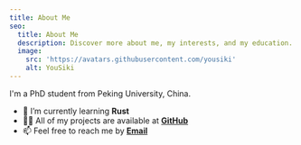```yaml
---
title: About Me
seo:
  title: About Me
  description: Discover more about me, my interests, and my education.
  image:
    src: 'https://avatars.githubusercontent.com/yousiki'
    alt: YouSiki
---
```


I'm a PhD student from Peking University, China.

- 🌱 I’m currently learning **Rust**
- 👨‍💻 All of my projects are available at [**GitHub**](https://github.com/YOUSIKI?tab=repositories)
- 📫 Feel free to reach me by [**Email**](mailto:you.siki@outlook.com)
